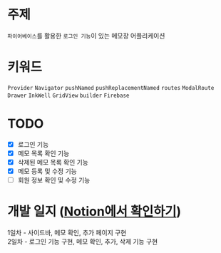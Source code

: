 # 주제

`파이어베이스`를 활용한 `로그인 기능`이 있는 메모장 어플리케이션

# 키워드

`Provider` `Navigator` `pushNamed` `pushReplacementNamed` `routes` `ModalRoute`
<br />
`Drawer` `InkWell` `GridView` `builder` `Firebase`

# TODO

-   [x] 로그인 기능
-   [x] 메모 목록 확인 기능
-   [x] 삭제된 메모 목록 확인 기능
-   [x] 메모 등록 및 수정 기능
-   [ ] 회원 정보 확인 및 수정 기능

# 개발 일지 ([Notion에서 확인하기](https://codekodo.notion.site/1-Flutter-Memo-App-cd1031685190471ea4ff183465130b43))
1일차 - 사이드바, 메모 확인, 추가 페이지 구현
<br />
2일차 - 로그인 기능 구현, 메모 확인, 추가, 삭제 기능 구현
